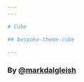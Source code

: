 ```yaml
---
---

# Cube

## bespoke-theme-cube

---
```


### By [@markdalgleish](https://github.com/markdalgleish)

<!--
<h1>Cube</h1>
<h2>bespoke-theme-cube</h2>
<hr>
<h3>By <a href="https://github.com/markdalgleish">@markdalgleish</a></h3>
-->
